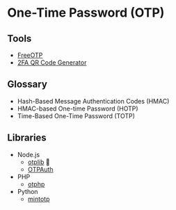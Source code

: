 # One-Time Password (OTP)

## Tools

- [FreeOTP](https://freeotp.github.io/qrcode.html)
- [2FA QR Code Generator](https://stefansundin.github.io/2fa-qr/)

## Glossary

- Hash-Based Message Authentication Codes (HMAC)
- HMAC-based One-time Password (HOTP)
- Time-Based One-Time Password (TOTP)

## Libraries

- Node.js
  - [otplib](/otplib.md) 🌟
  - [OTPAuth](https://github.com/hectorm/otpauth)
- PHP
  - [otphp](https://github.com/Spomky-Labs/otphp)
- Python
  - [mintotp](https://github.com/susam/mintotp)

<!--
https://github.com/LinOTP/LinOTP
-->
